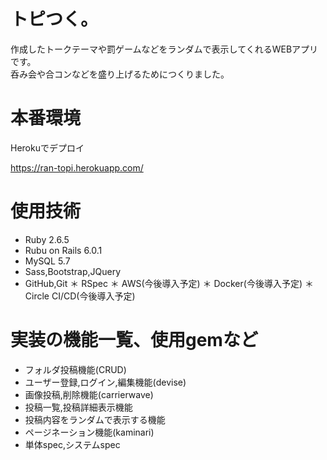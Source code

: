# トピつく。
 
作成したトークテーマや罰ゲームなどをランダムで表示してくれるWEBアプリです。  
呑み会や合コンなどを盛り上げるためにつくりました。

# 本番環境
 
Herokuでデプロイ 

https://ran-topi.herokuapp.com/

# 使用技術
 
* Ruby  2.6.5
* Rubu on Rails 6.0.1
* MySQL 5.7
* Sass,Bootstrap,JQuery
* GitHub,Git
＊ RSpec
＊ AWS(今後導入予定)
＊ Docker(今後導入予定)
＊ Circle CI/CD(今後導入予定)
 
# 実装の機能一覧、使用gemなど
 
* フォルダ投稿機能(CRUD)
* ユーザー登録,ログイン,編集機能(devise)
* 画像投稿,削除機能(carrierwave)
* 投稿一覧,投稿詳細表示機能
* 投稿内容をランダムで表示する機能
* ページネーション機能(kaminari)
* 単体spec,システムspec

